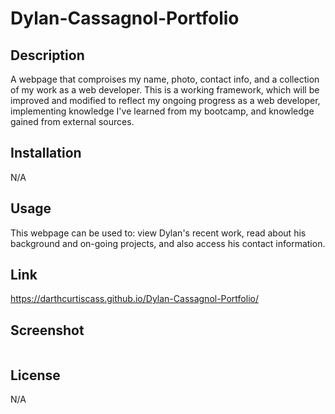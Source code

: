# Dylan-Cassagnol-Portfolio

## Description
A webpage that comproises my name, photo, contact info, and a collection of my work as a web developer. This is a working framework, which will be improved and modified to reflect my ongoing progress as a web developer, implementing knowledge I've learned from my bootcamp, and knowledge gained from external sources.

## Installation

N/A

## Usage
This webpage can be used to: view Dylan's recent work, read about his background and on-going projects, and also access his contact information. 

## Link
https://darthcurtiscass.github.io/Dylan-Cassagnol-Portfolio/

## Screenshot

![]()

## License

N/A